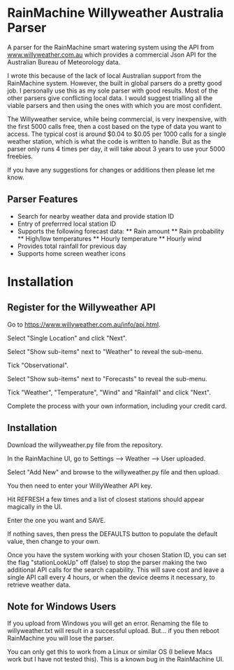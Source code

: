 # RainMachine Willyweather Australia Parser
A parser for the RainMachine smart watering system using the API from www.willyweather.com.au which provides a commercial Json API for the Australian Bureau of Meteorology data.

I wrote this because of the lack of local Australian support from the RainMachine system.
However, the built in global parsers do a pretty good job. I personally use this as my sole parser with good results. Most of the other parsers give conflicting local data. I would suggest trialling all the viable parsers and then using the ones with which you are most confident.

The Willyweather service, while being commercial, is very inexpensive, with the first 5000 calls free, then a cost based on the type of data you want to access.
The typical cost is around $0.04 to $0.05 per 1000 calls for a single weather station, which is what the code is written to handle. But as the parser only runs 4 times per day, it will take about 3 years to use your 5000 freebies.

If you have any suggestions for changes or additions then please let me know.

## Parser Features
* Search for nearby weather data and provide station ID
* Entry of preferrred local station ID
* Supports the following forecast data:
** Rain amount
** Rain probability
** High/low temperatures
** Hourly temperature
** Hourly wind
* Provides total rainfall for previous day
* Supports home screen weather icons

# Installation
## Register for the Willyweather API
Go to https://www.willyweather.com.au/info/api.html.

Select "Single Location" and click "Next".

Select "Show sub-items" next to "Weather" to reveal the sub-menu.

Tick "Observational".

Select "Show sub-items" next to "Forecasts" to reveal the sub-menu.

Tick "Weather", "Temperature", "Wind" and "Rainfall" and click "Next".

Complete the process with your own information, including your credit card.


## Installation
Download the willyweather.py file from the repository.

In the RainMachine UI, go to Settings --> Weather --> User uploaded.

Select "Add New" and browse to the willyweather.py file and then upload.

You then need to enter your WillyWeather API key.

Hit REFRESH a few times and a list of closest stations should appear magically in the UI.

Enter the one you want and SAVE.

If nothing saves, then press the DEFAULTS button to populate the default value, then change to your own.

Once you have the system working with your chosen Station ID, you can set the flag "stationLookUp" off (false)
to stop the parser making the two additional API calls for the search capability. This will save cost and leave
a single API call every 4 hours, or when the device deems it necessary, to retrieve weather data.

## Note for Windows Users
If you upload from Windows you will get an error.
Renaming the file to willyweather.txt will result in a successful upload.
But... if you then reboot RainMachine you will lose the parser.

You can only get this to work from a Linux or similar OS (I believe Macs work but I have not tested this). This is a known bug in the RainMachine UI.
